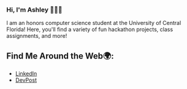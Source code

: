 ### Hi, I'm Ashley 👋👩‍💻

I am an honors computer science student at the University of Central Florida! Here, you'll find a variety of fun hackathon projects, class assignments, and more!

## Find Me Around the Web🌍: 
- [LinkedIn](https://www.linkedin.com/in/ashleyvoglewede/)
- [DevPost](https://devpost.com/avwede?ref_content=user-portfolio&ref_feature=portfolio&ref_medium=global-nav)


